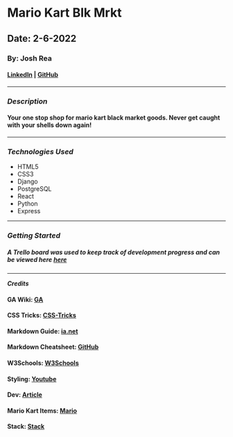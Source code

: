 # Mario Kart Blk Mrkt

## Date: 2-6-2022

### By: Josh Rea

#### [LinkedIn](https://www.linkedin.com/in/joshua-rea/) | [GitHub](https://github.com/jdrea1587)

---

### **_Description_**

#### Your one stop shop for mario kart black market goods. Never get caught with your shells down again!

---

### **_Technologies Used_**

- HTML5
- CSS3
- Django
- PostgreSQL
- React
- Python
- Express

---

### **_Getting Started_**

##### A Trello board was used to keep track of development progress and can be viewed here [here](https://trello.com/b/NG5P8qug/m-krt-mrkt)

---

**_Credits_**

#### GA Wiki: [GA](https://github.com/SEI-R-11-8/class_wiki)

#### CSS Tricks: [CSS-Tricks](https://css-tricks.com/snippets/css/complete-guide-grid)

#### Markdown Guide: [ia.net](https://ia.net/writer/support/general/markdown-guide)

#### Markdown Cheatsheet: [GitHub](https://guides.github.com/pdfs/markdown-cheatsheet-online.pdf)

#### W3Schools: [W3Schools](https://www.w3schools.com/)

#### Styling: [Youtube](https://www.youtube.com/watch?v=NJtTAlDxFWo)

#### Dev: [Article](https://dev.to/stephanieopala/simple-navigation-bar-in-react-js-4d5m)

#### Mario Kart Items: [Mario](https://mariokart.fandom.com/wiki/Item)

#### Stack: [Stack](https://stackoverflow.com/)
